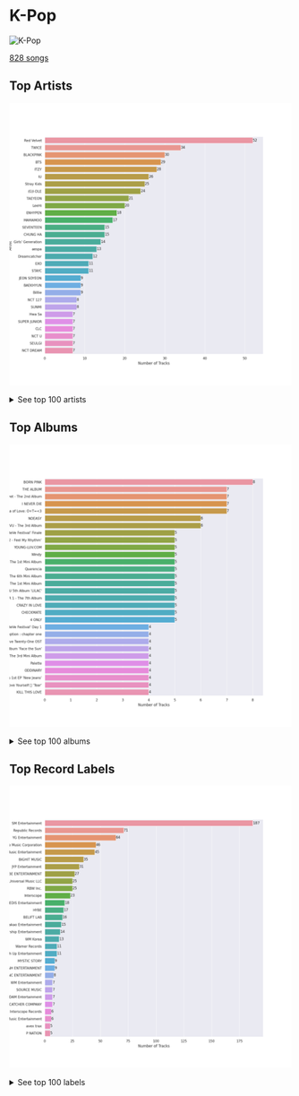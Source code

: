 # K-Pop


<img src="https://mosaic.scdn.co/640/ab67616d0000b273505190077497c230422f2934ab67616d0000b2737dd8f95320e8ef08aa121dfeab67616d0000b2738164cd1a2e03b7ca2db9ff5eab67616d0000b273f7da7c0f322b7a1c95190d92" alt="K-Pop" width="100" />

[828 songs](k_pop_tracks.md)

## Top Artists

![Bar chart of top 30 artists in K-Pop](../images/playlists/k_pop/artists.png)


<details>
<summary>See top 100 artists</summary>

|   Number of Tracks | Art                                                                                              | Artist                                               | 🔗                                                           |
|-------------------:|:-------------------------------------------------------------------------------------------------|:-----------------------------------------------------|:------------------------------------------------------------|
|                 52 | <img src="https://i.scdn.co/image/ab6761610000e5eb8a8415e72dedaa552259d0c1" alt="" width="50" /> | [Red Velvet](../artists/red_velvet.md)               | [🔗](https://open.spotify.com/artist/1z4g3DjTBBZKhvAroFlhOM) |
|                 34 | <img src="https://i.scdn.co/image/ab6761610000e5ebd84fd6ae9ccfc6206ea6711e" alt="" width="50" /> | [TWICE](../artists/twice.md)                         | [🔗](https://open.spotify.com/artist/7n2Ycct7Beij7Dj7meI4X0) |
|                 30 | <img src="https://i.scdn.co/image/ab6761610000e5ebc9690bc711d04b3d4fd4b87c" alt="" width="50" /> | [BLACKPINK](../artists/blackpink.md)                 | [🔗](https://open.spotify.com/artist/41MozSoPIsD1dJM0CLPjZF) |
|                 29 | <img src="https://i.scdn.co/image/ab6761610000e5eb5704a64f34fe29ff73ab56bb" alt="" width="50" /> | [BTS](../artists/bts.md)                             | [🔗](https://open.spotify.com/artist/3Nrfpe0tUJi4K4DXYWgMUX) |
|                 28 | <img src="https://i.scdn.co/image/ab6761610000e5ebaa28abbc6d04ccd22c8ae3b5" alt="" width="50" /> | [ITZY](../artists/itzy.md)                           | [🔗](https://open.spotify.com/artist/2KC9Qb60EaY0kW4eH68vr3) |
|                 26 | <img src="https://i.scdn.co/image/ab6761610000e5eb006ff3c0136a71bfb9928d34" alt="" width="50" /> | [IU](../artists/iu.md)                               | [🔗](https://open.spotify.com/artist/3HqSLMAZ3g3d5poNaI7GOU) |
|                 25 | <img src="https://i.scdn.co/image/ab6761610000e5ebc855bded4ab1bd99ef62214a" alt="" width="50" /> | [Stray Kids](../artists/stray_kids.md)               | [🔗](https://open.spotify.com/artist/2dIgFjalVxs4ThymZ67YCE) |
|                 24 | <img src="https://i.scdn.co/image/ab6761610000e5ebc54e9b09db7f35f5bbb0efd4" alt="" width="50" /> | [(G)I-DLE](../artists/_g_i_dle.md)                   | [🔗](https://open.spotify.com/artist/2AfmfGFbe0A0WsTYm0SDTx) |
|                 21 | <img src="https://i.scdn.co/image/ab6761610000e5eb916392fe8c66d0c993657b6d" alt="" width="50" /> | [TAEYEON](../artists/taeyeon.md)                     | [🔗](https://open.spotify.com/artist/3qNVuliS40BLgXGxhdBdqu) |
|                 20 | <img src="https://i.scdn.co/image/ab6761610000e5eb05cead99b1a81b82a9a42838" alt="" width="50" /> | [LeeHi](../artists/leehi.md)                         | [🔗](https://open.spotify.com/artist/7cVZApDoQZpS447nHTsNqu) |
|                 18 | <img src="https://i.scdn.co/image/ab6761610000e5ebc5443c5abc130f03b6014845" alt="" width="50" /> | [ENHYPEN](../artists/enhypen.md)                     | [🔗](https://open.spotify.com/artist/5t5FqBwTcgKTaWmfEbwQY9) |
|                 17 | <img src="https://i.scdn.co/image/ab6761610000e5ebe12972169702affd7a4c48ec" alt="" width="50" /> | [MAMAMOO](../artists/mamamoo.md)                     | [🔗](https://open.spotify.com/artist/0XATRDCYuuGhk0oE7C0o5G) |
|                 15 | <img src="https://i.scdn.co/image/ab6761610000e5ebeb77c85f6012113fcefb38da" alt="" width="50" /> | [SEVENTEEN](../artists/seventeen.md)                 | [🔗](https://open.spotify.com/artist/7nqOGRxlXj7N2JYbgNEjYH) |
|                 15 | <img src="https://i.scdn.co/image/ab6761610000e5eb93c6f21062da1ef012275ff6" alt="" width="50" /> | [CHUNG HA](../artists/chung_ha.md)                   | [🔗](https://open.spotify.com/artist/2PSJ6YriU7JsFucxACpU7Y) |
|                 14 | <img src="https://i.scdn.co/image/ab6761610000e5eb385df356841aaec34a0914aa" alt="" width="50" /> | [Girls' Generation](../artists/girls__generation.md) | [🔗](https://open.spotify.com/artist/0Sadg1vgvaPqGTOjxu0N6c) |
|                 13 | <img src="https://i.scdn.co/image/ab6761610000e5eb848461f60f0f337dadbf396f" alt="" width="50" /> | [aespa](../artists/aespa.md)                         | [🔗](https://open.spotify.com/artist/6YVMFz59CuY7ngCxTxjpxE) |
|                 12 | <img src="https://i.scdn.co/image/ab6761610000e5ebbf973f439e9a11dab997893c" alt="" width="50" /> | [Dreamcatcher](../artists/dreamcatcher.md)           | [🔗](https://open.spotify.com/artist/5V1qsQHdXNm4ZEZHWvFnqQ) |
|                 11 | <img src="https://i.scdn.co/image/ab6761610000e5eb465b1b62cf6eca8f851aaabc" alt="" width="50" /> | [EXO](../artists/exo.md)                             | [🔗](https://open.spotify.com/artist/3cjEqqelV9zb4BYE3qDQ4O) |
|                 11 | <img src="https://i.scdn.co/image/ab6761610000e5eb45b2ff69ae6a3caccb776cfa" alt="" width="50" /> | [STAYC](../artists/stayc.md)                         | [🔗](https://open.spotify.com/artist/01XYiBYaoMJcNhPokrg0l0) |
|                  9 | <img src="https://i.scdn.co/image/ab6761610000e5eb9f0a954baa44dc8108aab230" alt="" width="50" /> | JEON SOYEON                                          | [🔗](https://open.spotify.com/artist/6Xg22wJOAcnvPUfk5WvODH) |
|                  9 | <img src="https://i.scdn.co/image/ab6761610000e5eb1e2e0f17d257a40be0782f35" alt="" width="50" /> | BAEKHYUN                                             | [🔗](https://open.spotify.com/artist/4ufh0WuMZh6y4Dmdnklvdl) |
|                  9 | <img src="https://i.scdn.co/image/ab6761610000e5eb968ab271c895fb9cc245d6fe" alt="" width="50" /> | Billlie                                              | [🔗](https://open.spotify.com/artist/2GQxKDojobwBjZMPf7aoh0) |
|                  8 | <img src="https://i.scdn.co/image/ab6761610000e5eb7401998434b12fffd119ae18" alt="" width="50" /> | NCT 127                                              | [🔗](https://open.spotify.com/artist/7f4ignuCJhLXfZ9giKT7rH) |
|                  8 | <img src="https://i.scdn.co/image/ab6761610000e5eb4a29246fa242d0b9f8de3b31" alt="" width="50" /> | SUNMI                                                | [🔗](https://open.spotify.com/artist/6MoXcK2GyGg7FIyxPU5yW6) |
|                  7 | <img src="https://i.scdn.co/image/ab6761610000e5eb6de000137b41e45cc33a3566" alt="" width="50" /> | Hwa Sa                                               | [🔗](https://open.spotify.com/artist/7bmYpVgQub656uNTu6qGNQ) |
|                  7 | <img src="https://i.scdn.co/image/ab6761610000e5ebaad1353fe0343220b1331768" alt="" width="50" /> | SUPER JUNIOR                                         | [🔗](https://open.spotify.com/artist/6gzXCdfYfFe5XKhPKkYqxV) |
|                  7 | <img src="https://i.scdn.co/image/ab6761610000e5eb123f438003920eced08e348d" alt="" width="50" /> | CLC                                                  | [🔗](https://open.spotify.com/artist/6QyO41KctzGc70mVaVnXQO) |
|                  7 | <img src="https://i.scdn.co/image/ab6761610000e5eb8bd65b0efee10bfa8328c33b" alt="" width="50" /> | NCT U                                                | [🔗](https://open.spotify.com/artist/3paGCCtX1Xr4Gx53mSeZuQ) |
|                  7 | <img src="https://i.scdn.co/image/ab6761610000e5eb26e3996e1a02077ef320026d" alt="" width="50" /> | SEULGI                                               | [🔗](https://open.spotify.com/artist/2QM5S4yO6xHgnNvF0nbZZq) |
|                  7 | <img src="https://i.scdn.co/image/ab6761610000e5eb2c8ac3b2d8d886fbf3f0877a" alt="" width="50" /> | NCT DREAM                                            | [🔗](https://open.spotify.com/artist/1gBUSTR3TyDdTVFIaQnc02) |
|                  7 | <img src="https://i.scdn.co/image/ab6761610000e5eb6ee9f83106240222e4328db4" alt="" width="50" /> | WENDY                                                | [🔗](https://open.spotify.com/artist/0FRUZvZNPzM3YJMABJxf2K) |
|                  6 | <img src="https://i.scdn.co/image/ab6761610000e5ebd90aa536055fe9806b3960e6" alt="" width="50" /> | GOT7                                                 | [🔗](https://open.spotify.com/artist/6nfDaffa50mKtEOwR8g4df) |
|                  6 | <img src="https://i.scdn.co/image/ab6761610000e5ebf8786ccb6031a3266bb15606" alt="" width="50" /> | WJSN                                                 | [🔗](https://open.spotify.com/artist/6hhqsQZhtp9hfaZhSd0VSD) |
|                  6 | <img src="https://i.scdn.co/image/ab6761610000e5ebd7611fd8c016979a9301c19d" alt="" width="50" /> | BIBI                                                 | [🔗](https://open.spotify.com/artist/6UbmqUEgjLA6jAcXwbM1Z9) |
|                  6 | <img src="https://i.scdn.co/image/ab6761610000e5eb64362c8789b72fb00e0a3611" alt="" width="50" /> | ATEEZ                                                | [🔗](https://open.spotify.com/artist/68KmkJeZGfwe1OUaivBa2L) |
|                  6 | <img src="https://i.scdn.co/image/ab6761610000e5eb80584436e5726afb70cee7f8" alt="" width="50" /> | LOONA                                                | [🔗](https://open.spotify.com/artist/52zMTJCKluDlFwMQWmccY7) |
|                  6 | <img src="https://i.scdn.co/image/ab6761610000e5eb63cc88daba8709af04c3d6ed" alt="" width="50" /> | EVERGLOW                                             | [🔗](https://open.spotify.com/artist/3ZZzT0naD25RhY2uZvIKkJ) |
|                  6 | <img src="https://i.scdn.co/image/ab6761610000e5eb24b5185226d5b7c6aa91db5a" alt="" width="50" /> | PSY                                                  | [🔗](https://open.spotify.com/artist/2dd5mrQZvg6SmahdgVKDzh) |
|                  6 | <img src="https://i.scdn.co/image/ab6761610000e5eb9954a1ab45b2404a7bff2a45" alt="" width="50" /> | OH MY GIRL                                           | [🔗](https://open.spotify.com/artist/2019zR22qK2RBvCqtudBaI) |
|                  6 | <img src="https://i.scdn.co/image/ab6761610000e5eb271110d977700b69d9548993" alt="" width="50" /> | EXID                                                 | [🔗](https://open.spotify.com/artist/1xs6WFotNQSXweo0GXrS0O) |
|                  6 | <img src="https://i.scdn.co/image/ab6761610000e5eb7fd277fc83d7670dadb45790" alt="" width="50" /> | PENTAGON                                             | [🔗](https://open.spotify.com/artist/1wKpMkucynaTfG8lyPprYV) |
|                  5 | <img src="https://i.scdn.co/image/ab6761610000e5eb4d4b74165ecfadcacf0771ae" alt="" width="50" /> | MOMOLAND                                             | [🔗](https://open.spotify.com/artist/5RR0MLwcjc87wjSw2JYdwx) |
|                  5 | <img src="https://i.scdn.co/image/ab67616d0000b27336adcea4e93245f1fec547df" alt="" width="50" /> | AOA                                                  | [🔗](https://open.spotify.com/artist/54gWVQFHf8IIqbjxAoOarN) |
|                  5 | <img src="https://i.scdn.co/image/ab6761610000e5eb597a4257d0022e2ac837fa7d" alt="" width="50" /> | BIGBANG                                              | [🔗](https://open.spotify.com/artist/4Kxlr1PRlDKEB0ekOCyHgX) |
|                  5 | <img src="https://i.scdn.co/image/ab6761610000e5eb515e5754d89e4df8123e3f9f" alt="" width="50" /> | HYO                                                  | [🔗](https://open.spotify.com/artist/3U7bOaJLuFkrmDQ1C1OqKl) |
|                  5 | <img src="https://i.scdn.co/image/ab6761610000e5eb7ece2134de8809efcfdc9be7" alt="" width="50" /> | SHINee                                               | [🔗](https://open.spotify.com/artist/2hRQKC0gqlZGPrmUKbcchR) |
|                  5 | <img src="https://i.scdn.co/image/ab6761610000e5ebb99713cdd2a68b0db306aad6" alt="" width="50" /> | TAEMIN                                               | [🔗](https://open.spotify.com/artist/13rF01aOogvnkuQXOlgTW8) |
|                  5 | <img src="https://i.scdn.co/image/ab6761610000e5eb758f3c632d4d726f1129d336" alt="" width="50" /> | TOMORROW X TOGETHER                                  | [🔗](https://open.spotify.com/artist/0ghlgldX5Dd6720Q3qFyQB) |
|                  5 | <img src="https://i.scdn.co/image/ab6761610000e5ebfa980b99bc5f4d47b4253f82" alt="" width="50" /> | j-hope                                               | [🔗](https://open.spotify.com/artist/0b1sIQumIAsNbqAoIClSpy) |
|                  4 | <img src="https://i.scdn.co/image/ab6761610000e5eb8e9d1c8642df6f869631fe62" alt="" width="50" /> | Crush                                                | [🔗](https://open.spotify.com/artist/6aLdhHUqgdKE86xbtNmY8g) |
|                  4 | <img src="https://i.scdn.co/image/ab6761610000e5eb5b1a291b0a6a689091d54d8b" alt="" width="50" /> | IVE                                                  | [🔗](https://open.spotify.com/artist/6RHTUrRF63xao58xh9FXYJ) |
|                  4 | <img src="https://i.scdn.co/image/ab6761610000e5eb99b5a1b1b95a279176ded0e1" alt="" width="50" /> | NewJeans                                             | [🔗](https://open.spotify.com/artist/6HvZYsbFfjnjFrWF950C9d) |
|                  4 | <img src="https://i.scdn.co/image/ab6761610000e5eb7897fb51bf433f4049eed4fb" alt="" width="50" /> | The Rose                                             | [🔗](https://open.spotify.com/artist/5na1LmEmK2VzNLje9snJYW) |
|                  4 | <img src="https://i.scdn.co/image/ab6761610000e5ebb0b4c8d0a415cab50e033129" alt="" width="50" /> | Solar                                                | [🔗](https://open.spotify.com/artist/5cYcI546S8Lf97m4mNdYLD) |
|                  4 | <img src="https://i.scdn.co/image/ab6761610000e5ebe94c521bbe0604a5fcd4f8bf" alt="" width="50" /> | Agust D                                              | [🔗](https://open.spotify.com/artist/5RmQ8k4l3HZ8JoPb4mNsML) |
|                  4 | <img src="https://i.scdn.co/image/ab6761610000e5ebdc1dc943555dfa1ee2a107e5" alt="" width="50" /> | K/DA                                                 | [🔗](https://open.spotify.com/artist/4gOc8TsQed9eqnqJct2c5v) |
|                  4 | <img src="https://i.scdn.co/image/ab67616d0000b273aae78727e396da9f03032eda" alt="" width="50" /> | Lee Mujin                                            | [🔗](https://open.spotify.com/artist/4Xj0peBt3EZHbdF20JmdWC) |
|                  4 | <img src="https://i.scdn.co/image/ab6761610000e5ebd96a6a23facfaa2b364b1bdb" alt="" width="50" /> | League of Legends                                    | [🔗](https://open.spotify.com/artist/47mIJdHORyRerp4os813jD) |
|                  4 | <img src="https://i.scdn.co/image/ab6761610000e5ebe0cc2045ff4e90d12df91cc3" alt="" width="50" /> | f(x)                                                 | [🔗](https://open.spotify.com/artist/3wRA5UYoo08BBKJnzyKkpF) |
|                  4 | <img src="https://i.scdn.co/image/ab6761610000e5eb5923c0ca32a3cf3a81b34728" alt="" width="50" /> | G-DRAGON                                             | [🔗](https://open.spotify.com/artist/30b9WulBM8sFuBo17nNq9c) |
|                  4 | <img src="https://i.scdn.co/image/ab67616d0000b2733be3a6a60408608f0d33e3bc" alt="" width="50" /> | SISTAR                                               | [🔗](https://open.spotify.com/artist/2wTLheTmMcFCA4hdY8hZJP) |
|                  4 | <img src="https://i.scdn.co/image/ab6761610000e5ebbbca2e91d07d2c53e6610570" alt="" width="50" /> | Seori                                                | [🔗](https://open.spotify.com/artist/2bWTIIQP9zaVc55RaMGu7e) |
|                  4 | <img src="https://i.scdn.co/image/ab6761610000e5eb70b010582faadbcec8b6774c" alt="" width="50" /> | CIX                                                  | [🔗](https://open.spotify.com/artist/1lHfzEkKmmvdVDDDLKkcsd) |
|                  4 | <img src="https://i.scdn.co/image/ab6761610000e5eb0fad315ccb6b38517152d2cc" alt="" width="50" /> | SUGA                                                 | [🔗](https://open.spotify.com/artist/0ebNdVaOfp6N0oZ1guIxM8) |
|                  4 | <img src="https://i.scdn.co/image/ab6761610000e5eb95f4928ac77d31b53626dab3" alt="" width="50" /> | PIXY                                                 | [🔗](https://open.spotify.com/artist/0CJkEzffVZLgav03xXeC9s) |
|                  4 | <img src="https://i.scdn.co/image/ab6761610000e5ebbbb19ac3f264dea7cea4c42b" alt="" width="50" /> | Whee In                                              | [🔗](https://open.spotify.com/artist/0BqRGrwqndrtNkojXiqIzL) |
|                  3 | <img src="https://i.scdn.co/image/ab6761610000e5eb2be8611f6c6e9174031c64df" alt="" width="50" /> | JEON SOMI                                            | [🔗](https://open.spotify.com/artist/7zYj9S9SdIunYCfSm7vzAR) |
|                  3 | <img src="https://i.scdn.co/image/ab6761610000e5ebff36ed787b017a7ff3c40a0e" alt="" width="50" /> | TAEYONG                                              | [🔗](https://open.spotify.com/artist/6SKusTjOAPsTZ6kareKQdm) |
|                  3 | <img src="https://i.scdn.co/image/ab6761610000e5ebea3e3a63d8bc191f631f6e0e" alt="" width="50" /> | PURPLE KISS                                          | [🔗](https://open.spotify.com/artist/62T5PGHWJ9sxP2SJq20IHq) |
|                  3 | <img src="https://i.scdn.co/image/ab6761610000e5eba6b0d348c125a072e5284b3e" alt="" width="50" /> | IZ*ONE                                               | [🔗](https://open.spotify.com/artist/5r1tUTxVSgvBHnoDuDODPH) |
|                  3 | <img src="https://i.scdn.co/image/ab6761610000e5eb8eb5e57e526ceb14f06ea203" alt="" width="50" /> | iKON                                                 | [🔗](https://open.spotify.com/artist/5qRSs6mvI17zrkJpOHkCoM) |
|                  3 | <img src="https://i.scdn.co/image/ab6761610000e5eb3e5502077e2bb0fe1e3d4df0" alt="" width="50" /> | Wonstein                                             | [🔗](https://open.spotify.com/artist/5o615XColiSVMPDWlslKSk) |
|                  3 | <img src="https://i.scdn.co/image/ab6761610000e5eb53d68147edd6644697e77564" alt="" width="50" /> | Kep1er                                               | [🔗](https://open.spotify.com/artist/5R7AMwDeroq6Ls0COQYpS4) |
|                  3 | <img src="https://i.scdn.co/image/ab6761610000e5eb8543b9b2b5d153d37c46606d" alt="" width="50" /> | LISA                                                 | [🔗](https://open.spotify.com/artist/5L1lO4eRHmJ7a0Q6csE5cT) |
|                  3 | <img src="https://i.scdn.co/image/ab6761610000e5eb1b015e0ed3c7026676771ca3" alt="" width="50" /> | LE SSERAFIM                                          | [🔗](https://open.spotify.com/artist/4SpbR6yFEvexJuaBpgAU5p) |
|                  3 | <img src="https://i.scdn.co/image/ab67616d0000b273a435b6276480ed558eece0fd" alt="" width="50" /> | YENA                                                 | [🔗](https://open.spotify.com/artist/49muoiIu4uea4PO8vueUNN) |
|                  3 | <img src="https://i.scdn.co/image/ab6761610000e5eb66701ca609176d8fd4a9c4a0" alt="" width="50" /> | NCT                                                  | [🔗](https://open.spotify.com/artist/48eO052eSDcn8aTxiv6QaG) |
|                  3 | <img src="https://i.scdn.co/image/ab6761610000e5eb8aec4284aed8bb502a411043" alt="" width="50" /> | AILEE                                                | [🔗](https://open.spotify.com/artist/3uGFTJ7JMllvhgGpumieHF) |
|                  3 | <img src="https://i.scdn.co/image/ab6761610000e5ebfd7fef26820bce07d68bfea6" alt="" width="50" /> | TREASURE                                             | [🔗](https://open.spotify.com/artist/3KonOYiLsU53m4yT7gNotP) |
|                  3 | <img src="https://i.scdn.co/image/ab6761610000e5eb30a517d1b703c3eabdac2855" alt="" width="50" /> | Wonder Girls                                         | [🔗](https://open.spotify.com/artist/3Cv2vi3WTl8VZOTdrBkKdM) |
|                  3 | <img src="https://i.scdn.co/image/ab6761610000e5eb0124ae71378c204c4634cd40" alt="" width="50" /> | KARD                                                 | [🔗](https://open.spotify.com/artist/2JhAlkmukNvarUpGhTFXUQ) |
|                  3 | <img src="https://i.scdn.co/image/ab6761610000e5eb065608c797a38d142082fc8a" alt="" width="50" /> | Punch                                                | [🔗](https://open.spotify.com/artist/2FgZrgTMX6Sk0VNcOsEPmm) |
|                  3 | <img src="https://i.scdn.co/image/ab6761610000e5ebe6eb7c8acc8f75853b0ed9ac" alt="" width="50" /> | NMIXX                                                | [🔗](https://open.spotify.com/artist/28ot3wh4oNmoFOdVajibBl) |
|                  3 | <img src="https://i.scdn.co/image/ab6761610000e5eb65dd718aaa2c9b1be0218f76" alt="" width="50" /> | SURAN                                                | [🔗](https://open.spotify.com/artist/1mORehSVEd7lcaT2d7Sl2K) |
|                  3 | <img src="https://i.scdn.co/image/ab6761610000e5eb0405e7cc11aecb995703d398" alt="" width="50" /> | Jackson Wang                                         | [🔗](https://open.spotify.com/artist/1kfWoWgCugPkyxQP8lkRlY) |
|                  3 | <img src="https://i.scdn.co/image/ab6761610000e5ebbb55fc616733b6c09d48481f" alt="" width="50" /> | NAYEON                                               | [🔗](https://open.spotify.com/artist/1VwDG9aBflQupaFNjUru9A) |
|                  3 | <img src="https://i.scdn.co/image/ab6761610000e5eb9d73d4effa3ecf8c5c25a22f" alt="" width="50" /> | J.Y. Park                                            | [🔗](https://open.spotify.com/artist/1TTx0YcbKUtJIZY1HEnh9B) |
|                  3 | <img src="https://i.scdn.co/image/ab6761610000e5ebd0701912e6fccf8427bc7361" alt="" width="50" /> | GFRIEND                                              | [🔗](https://open.spotify.com/artist/0qlWcS66ohOIi0M8JZwPft) |
|                  2 | <img src="https://i.scdn.co/image/ab6761610000e5ebf55b31064f94878f3da932c8" alt="" width="50" /> | MAX CHANGMIN                                         | [🔗](https://open.spotify.com/artist/7FiAkNWMb6ZBYI8tbQLuIS) |
|                  2 | <img src="https://i.scdn.co/image/ab6761610000e5ebd40fae46480e4202ef69316d" alt="" width="50" /> | YUJU                                                 | [🔗](https://open.spotify.com/artist/7Bu0r4MCDX3sbhcFD5IXyx) |
|                  2 | <img src="https://i.scdn.co/image/ab6761610000e5ebc6de192c5941f6605bb9c6ad" alt="" width="50" /> | Weeekly                                              | [🔗](https://open.spotify.com/artist/73B9bjqS2Z5KLXNGqXf64m) |
|                  2 | <img src="https://i.scdn.co/image/ab6761610000e5ebddc165dd1ffb46a1ad6e6037" alt="" width="50" /> | MARK                                                 | [🔗](https://open.spotify.com/artist/70DFixYAFPv4Pf9kgSfR9O) |
|                  2 | <img src="https://i.scdn.co/image/ab67616d0000b273a55f6bf87219ecb5505e72e4" alt="" width="50" /> | WOODZ                                                | [🔗](https://open.spotify.com/artist/6y9nlaoynxSvoTGY09Vdcy) |
|                  2 | <img src="https://i.scdn.co/image/ab6761610000e5eb0c93d86c6a500dee31d63995" alt="" width="50" /> | TAEYANG                                              | [🔗](https://open.spotify.com/artist/6udveWUgX4vu75FF0DTrXV) |
|                  2 | <img src="https://i.scdn.co/image/ab6761610000e5ebac19ac3b8773baa5791999fb" alt="" width="50" /> | TVXQ!                                                | [🔗](https://open.spotify.com/artist/6nVMMEywS5Y4tsHPKx1nIo) |
|                  2 | <img src="https://i.scdn.co/image/ab6761610000e5ebf0a01c9ca9312dbe5ed6b6d9" alt="" width="50" /> | KAI                                                  | [🔗](https://open.spotify.com/artist/6iVo62B0bdTknRcrktCmak) |
|                  2 | <img src="https://i.scdn.co/image/621c729dd90a6e7a63fc8f0957b2b928834ec5a8" alt="" width="50" /> | 4Minute                                              | [🔗](https://open.spotify.com/artist/6cdC1cwqh3eJAXaxXJt2jv) |
|                  2 | <img src="https://i.scdn.co/image/ab6761610000e5eb7b13da5a8a3dd6e0d53ff764" alt="" width="50" /> | Red Velvet - IRENE & SEULGI                          | [🔗](https://open.spotify.com/artist/6bwp9ObI8FWvMPCIWVBmhl) |
|                  2 | <img src="https://i.scdn.co/image/ab6761610000e5eb74700cf88c04af5201df7298" alt="" width="50" /> | AKMU                                                 | [🔗](https://open.spotify.com/artist/6OwKE9Ez6ALxpTaKcT5ayv) |
|                  2 | <img src="https://i.scdn.co/image/ab6761610000e5ebd42a27db3286b58553da8858" alt="" width="50" /> | [Dua Lipa](../artists/dua_lipa.md)                   | [🔗](https://open.spotify.com/artist/6M2wZ9GZgrQXHCFfjv46we) |

</details>


## Top Albums

![Bar chart of top 30 albums in K-Pop](../images/playlists/k_pop/albums.png)


<details>
<summary>See top 100 albums</summary>

|   Number of Tracks | Art                                                                                              | Album                                            | 🔗                                                          |
|-------------------:|:-------------------------------------------------------------------------------------------------|:-------------------------------------------------|:-----------------------------------------------------------|
|                  8 | <img src="https://i.scdn.co/image/ab67616d0000b2734aeaaeeb0755f1d8a8b51738" alt="" width="50" /> | BORN PINK                                        | [🔗](https://open.spotify.com/album/7jaSNQUBJbvfbZHLNFrV7P) |
|                  7 | <img src="https://i.scdn.co/image/ab67616d0000b2737dd8f95320e8ef08aa121dfe" alt="" width="50" /> | THE ALBUM                                        | [🔗](https://open.spotify.com/album/71O60S5gIJSIAhdnrDIh3N) |
|                  7 | <img src="https://i.scdn.co/image/ab67616d0000b2736538b8e1b5c7b2a9d2211769" alt="" width="50" /> | Perfect Velvet - The 2nd Album                   | [🔗](https://open.spotify.com/album/0rvrbZvaDX5S9ZBhwOwFfH) |
|                  7 | <img src="https://i.scdn.co/image/ab67616d0000b273c7b6b2976e38a802eebff046" alt="" width="50" /> | I NEVER DIE                                      | [🔗](https://open.spotify.com/album/1T2W9vDajFreUuycPDjUXk) |
|                  7 | <img src="https://i.scdn.co/image/ab67616d0000b273d1961ecb307c9e05ec8f7e82" alt="" width="50" /> | Formula of Love: O+T=<3                          | [🔗](https://open.spotify.com/album/5052Ip89wdW8EGdpjEpNeq) |
|                  6 | <img src="https://i.scdn.co/image/ab67616d0000b2731843897a2a72dd5036bbb1fc" alt="" width="50" /> | NOEASY                                           | [🔗](https://open.spotify.com/album/558tpdCejjVQNFAumRAeQj) |
|                  6 | <img src="https://i.scdn.co/image/ab67616d0000b273034c3a8ba89c6a5ecfda3175" alt="" width="50" /> | INVU - The 3rd Album                             | [🔗](https://open.spotify.com/album/7i2YLTVQ0dyngRuUqtGmr9) |
|                  5 | <img src="https://i.scdn.co/image/ab67616d0000b273df5022bdf1ac4bf52135c4be" alt="" width="50" /> | ‘The ReVe Festival’ Finale                       | [🔗](https://open.spotify.com/album/3rVtm00UfbuzWOewdm4iYM) |
|                  5 | <img src="https://i.scdn.co/image/ab67616d0000b2738c4a282e84a53c1c8acf129a" alt="" width="50" /> | ‘The ReVe Festival 2022 - Feel My Rhythm’        | [🔗](https://open.spotify.com/album/3HgoCO9wWuPcNhz8Ip4C46) |
|                  5 | <img src="https://i.scdn.co/image/ab67616d0000b2738ea860a3e6904b875629d672" alt="" width="50" /> | YOUNG-LUV.COM                                    | [🔗](https://open.spotify.com/album/2xPdgNkM4yIQmP7axJ1T1o) |
|                  5 | <img src="https://i.scdn.co/image/ab67616d0000b273ed56e93fba864c231be87d65" alt="" width="50" /> | Windy                                            | [🔗](https://open.spotify.com/album/1lv92CIVZbB2BsHmIx7qJf) |
|                  5 | <img src="https://i.scdn.co/image/ab67616d0000b273d8cc2281fcd4519ca020926b" alt="" width="50" /> | Savage - The 1st Mini Album                      | [🔗](https://open.spotify.com/album/3vyyDkvYWC36DwgZCYd3Wu) |
|                  5 | <img src="https://i.scdn.co/image/ab67616d0000b27328e5351049de8f6ee39111f5" alt="" width="50" /> | Querencia                                        | [🔗](https://open.spotify.com/album/1p2OBhqq0d1N8awjHV9xA3) |
|                  5 | <img src="https://i.scdn.co/image/ab67616d0000b273830de2e836036f181df598d0" alt="" width="50" /> | Queendom - The 6th Mini Album                    | [🔗](https://open.spotify.com/album/6Pe5LGQgU3mmvuRjFMsACV) |
|                  5 | <img src="https://i.scdn.co/image/ab67616d0000b273d8856d19e1f5784ed643d862" alt="" width="50" /> | Like Water - The 1st Mini Album                  | [🔗](https://open.spotify.com/album/1Ao5vWPO13f4l0ldwxOKL7) |
|                  5 | <img src="https://i.scdn.co/image/ab67616d0000b2734ed058b71650a6ca2c04adff" alt="" width="50" /> | IU 5th Album 'LILAC'                             | [🔗](https://open.spotify.com/album/01dPJcwyht77brL4JQiR8R) |
|                  5 | <img src="https://i.scdn.co/image/ab67616d0000b273aea29200523b1ee4d5b2c035" alt="" width="50" /> | FOREVER 1 - The 7th Album                        | [🔗](https://open.spotify.com/album/3CcgnUkTrUaPTt4Ms1MkoP) |
|                  5 | <img src="https://i.scdn.co/image/ab67616d0000b273a0df2d59f0ae9426cba3eb36" alt="" width="50" /> | CRAZY IN LOVE                                    | [🔗](https://open.spotify.com/album/4U7rGOkJgtxs27H9L93Xli) |
|                  5 | <img src="https://i.scdn.co/image/ab67616d0000b273e61bca92e4a64e50ee44a009" alt="" width="50" /> | CHECKMATE                                        | [🔗](https://open.spotify.com/album/64EGnoCD5NuC41OqQ3E7UK) |
|                  5 | <img src="https://i.scdn.co/image/ab67616d0000b273d5d11b6ac4242aaa41c8be69" alt="" width="50" /> | 4 ONLY                                           | [🔗](https://open.spotify.com/album/1DKgZeAYrjslAPZVMe6EFt) |
|                  4 | <img src="https://i.scdn.co/image/ab67616d0000b27370a04b3e66d6a4a38237dc7f" alt="" width="50" /> | ‘The ReVe Festival’ Day 1                        | [🔗](https://open.spotify.com/album/2nLEiP268mSFZHW5dajM4R) |
|                  4 | <img src="https://i.scdn.co/image/ab67616d0000b2734c5be128bd1b55bf36041574" alt="" width="50" /> | the Billage of perception : chapter one          | [🔗](https://open.spotify.com/album/1kp4txZsSpDNR4EoDFi2LD) |
|                  4 | <img src="https://i.scdn.co/image/ab67616d0000b2735ccb1b40b2081fff238473bb" alt="" width="50" /> | Twenty-Five Twenty-One OST                       | [🔗](https://open.spotify.com/album/77NPr874WU941XZhjO43dR) |
|                  4 | <img src="https://i.scdn.co/image/ab67616d0000b273decd839dd4fef3faf64c5fd5" alt="" width="50" /> | SEVENTEEN 4th Album 'Face the Sun'               | [🔗](https://open.spotify.com/album/4lfFgz2rD1irxf7dZhNJht) |
|                  4 | <img src="https://i.scdn.co/image/ab67616d0000b2733f30a062dafcdbc1a8fad842" alt="" width="50" /> | Russian Roulette - The 3rd Mini Album            | [🔗](https://open.spotify.com/album/6MNlcai3skKLKv5syzFwC3) |
|                  4 | <img src="https://i.scdn.co/image/ab67616d0000b273c06f0e8b33ac2d246158253e" alt="" width="50" /> | Palette                                          | [🔗](https://open.spotify.com/album/5V8n6fqyAPxvFTibPhQVcp) |
|                  4 | <img src="https://i.scdn.co/image/ab67616d0000b2733613e1e0d35867a0814005a9" alt="" width="50" /> | ODDINARY                                         | [🔗](https://open.spotify.com/album/0Gmf4pfe0POEQq2FgGAj2q) |
|                  4 | <img src="https://i.scdn.co/image/ab67616d0000b2739d28fd01859073a3ae6ea209" alt="" width="50" /> | NewJeans 1st EP 'New Jeans'                      | [🔗](https://open.spotify.com/album/1HMLpmZAnNyl9pxvOnTovV) |
|                  4 | <img src="https://i.scdn.co/image/ab67616d0000b2738fbcf6544ff02a8959a81781" alt="" width="50" /> | Love Yourself 轉 'Tear'                           | [🔗](https://open.spotify.com/album/4NIqCxqP9o8Tp6tGLBqd8O) |
|                  4 | <img src="https://i.scdn.co/image/ab67616d0000b2735dcded478bd1a908dbabf05e" alt="" width="50" /> | KILL THIS LOVE                                   | [🔗](https://open.spotify.com/album/7viSsSKXrDa95CtUcuc1Iv) |
|                  4 | <img src="https://i.scdn.co/image/ab67616d0000b273fb9108286103eac3d310e290" alt="" width="50" /> | I burn                                           | [🔗](https://open.spotify.com/album/3ma5amx5s3l1NKoWNHaMYe) |
|                  4 | <img src="https://i.scdn.co/image/ab67616d0000b273b3be3b970fc89a02f301c9da" alt="" width="50" /> | Girls - The 2nd Mini Album                       | [🔗](https://open.spotify.com/album/4w1dbvUy1crv0knXQvcSeY) |
|                  4 | <img src="https://i.scdn.co/image/ab67616d0000b2732c214d5de552996f3dd74f17" alt="" width="50" /> | GUESS WHO                                        | [🔗](https://open.spotify.com/album/1PKhKkeCqANY5E9RGcUWUX) |
|                  4 | <img src="https://i.scdn.co/image/ab67616d0000b2736772cf096be8acc1df092519" alt="" width="50" /> | DIMENSION : DILEMMA                              | [🔗](https://open.spotify.com/album/5jGRqioNCSWZGBl3QmyuFI) |
|                  4 | <img src="https://i.scdn.co/image/ab67616d0000b273a498cf792773aa474d779dd8" alt="" width="50" /> | D-2                                              | [🔗](https://open.spotify.com/album/0zhGddZ83RpCgnelKWa2qS) |
|                  4 | <img src="https://i.scdn.co/image/ab67616d0000b2734a6096741dcf413354a59554" alt="" width="50" /> | BORDER : DAY ONE                                 | [🔗](https://open.spotify.com/album/3YxF7jTnpdNepWbO42f8lH) |
|                  4 | <img src="https://i.scdn.co/image/ab67616d0000b2738bc3d61189d95da5f74d7ba7" alt="" width="50" /> | 28 Reasons - The 1st Mini Album                  | [🔗](https://open.spotify.com/album/1t5a29WYbJj83iy3RNICHw) |
|                  4 | <img src="https://i.scdn.co/image/ab67616d0000b27319224fae0aa53341020f5b12" alt="" width="50" /> | 1st Album [Dystopia : The Tree of Language]      | [🔗](https://open.spotify.com/album/7no7EZnKgoRWBbGMjZo9gB) |
|                  3 | <img src="https://i.scdn.co/image/ab67616d0000b2738232e1aaaf4c9ed4b6946ce8" alt="" width="50" /> | the Billage of perception: chapter two           | [🔗](https://open.spotify.com/album/0NuM7kwh6u6fIRjn7Zh7Ss) |
|                  3 | <img src="https://i.scdn.co/image/ab67616d0000b273feede28e85bb57807a272a2b" alt="" width="50" /> | Taste of Love                                    | [🔗](https://open.spotify.com/album/00vb6sViDbJLmLLchfbRh4) |
|                  3 | <img src="https://i.scdn.co/image/ab67616d0000b2733f6e15b13168587cfc120e52" alt="" width="50" /> | SQUARE UP                                        | [🔗](https://open.spotify.com/album/1HwIUaaEuRsxsIyssqtGLH) |
|                  3 | <img src="https://i.scdn.co/image/ab67616d0000b273298c56a4f6053a44b9bf968e" alt="" width="50" /> | SEOULITE                                         | [🔗](https://open.spotify.com/album/2c41Flo2HQgy0A9P3xuSFf) |
|                  3 | <img src="https://i.scdn.co/image/ab67616d0000b273cab1d5724ddfed3aa8a4fd0f" alt="" width="50" /> | PSY 9th                                          | [🔗](https://open.spotify.com/album/0v4swbfO7N9WyJkUo465C4) |
|                  3 | <img src="https://i.scdn.co/image/ab67616d0000b2739b57e9b31c831fb2137c38e2" alt="" width="50" /> | Oh! - The Second Album                           | [🔗](https://open.spotify.com/album/4e841RxorIoZIufX8v7p7E) |
|                  3 | <img src="https://i.scdn.co/image/ab67616d0000b2732f74587e89fe803fa61d748e" alt="" width="50" /> | Not Shy                                          | [🔗](https://open.spotify.com/album/5NN55LKbjzX16a7Uf8u7Os) |
|                  3 | <img src="https://i.scdn.co/image/ab67616d0000b273b1d944dd406d5b0e461ad155" alt="" width="50" /> | NCT 2018 EMPATHY                                 | [🔗](https://open.spotify.com/album/3KAJvo62RNQEtXwIyB5rzX) |
|                  3 | <img src="https://i.scdn.co/image/ab67616d0000b27318d0ed4f969b376893f9a38f" alt="" width="50" /> | MAP OF THE SOUL : PERSONA                        | [🔗](https://open.spotify.com/album/2KqlAl1Kl5fZvbFgJ0qFB6) |
|                  3 | <img src="https://i.scdn.co/image/ab67616d0000b2738afcb7dd182cffe8d53b781e" alt="" width="50" /> | MAP OF THE SOUL : 7                              | [🔗](https://open.spotify.com/album/6mJZTV8lCqnwftYZa94bXS) |
|                  3 | <img src="https://i.scdn.co/image/ab67616d0000b273f9a16d4b6cd94eca041f00b8" alt="" width="50" /> | Love Yourself 承 'Her'                            | [🔗](https://open.spotify.com/album/2FTS6a6DLXMNp8flyA0HGO) |
|                  3 | <img src="https://i.scdn.co/image/ab67616d0000b273ce5bba40b16f887e0461c6e2" alt="" width="50" /> | Jack In The Box                                  | [🔗](https://open.spotify.com/album/0FrC9lzgVhziJenigsrXdl) |
|                  3 | <img src="https://i.scdn.co/image/ab67616d0000b2735fb4a9cfbeb3b7beb337ed02" alt="" width="50" /> | IM NAYEON                                        | [🔗](https://open.spotify.com/album/0wqjfojWuTcbEvwaizvTMw) |
|                  3 | <img src="https://i.scdn.co/image/ab67616d0000b273664020dc5b2af2d454ffa2d4" alt="" width="50" /> | I trust                                          | [🔗](https://open.spotify.com/album/57sl8AvqVqm4Fadre0z8FQ) |
|                  3 | <img src="https://i.scdn.co/image/ab67616d0000b273f8f78670dcb7eb6f7a4405d4" alt="" width="50" /> | I am                                             | [🔗](https://open.spotify.com/album/1GtPnOiHxCnoZPCiLcKj22) |
|                  3 | <img src="https://i.scdn.co/image/ab67616d0000b273fad8c4176e8df7173479f959" alt="" width="50" /> | GO LIVE                                          | [🔗](https://open.spotify.com/album/6DWLIzvmiLPAuDWYZqrLQo) |
|                  3 | <img src="https://i.scdn.co/image/ab67616d0000b2739030184114911536d5f77555" alt="" width="50" /> | FEARLESS                                         | [🔗](https://open.spotify.com/album/4Mc7WwYH41hgUWeKX25Sot) |
|                  3 | <img src="https://i.scdn.co/image/ab67616d0000b2736570fd05bcff5edcb16e617d" alt="" width="50" /> | Eyes Wide Open                                   | [🔗](https://open.spotify.com/album/33jypnU7WULxPaVrjj4RXH) |
|                  3 | <img src="https://i.scdn.co/image/ab67616d0000b273e70b87a4bd471f82768bdcb9" alt="" width="50" /> | DON'T FIGHT THE FEELING - Special Album          | [🔗](https://open.spotify.com/album/7Jw48lPmYuYftfQv5LmAzI) |
|                  3 | <img src="https://i.scdn.co/image/ab67616d0000b2736a0cfc4171d2a0cb9dc7c9ab" alt="" width="50" /> | CHAT-SHIRE                                       | [🔗](https://open.spotify.com/album/3rMvAe0zU0pJRnRa7Rfc1U) |
|                  3 | <img src="https://i.scdn.co/image/ab67616d0000b2739d750d969d227e6506a2c176" alt="" width="50" /> | Bloom                                            | [🔗](https://open.spotify.com/album/4ualu7nMAcmoAqp47YaA95) |
|                  3 | <img src="https://i.scdn.co/image/ab67616d0000b27329322a53482da3542ae9d033" alt="" width="50" /> | Bare&Rare, Pt. 1                                 | [🔗](https://open.spotify.com/album/0fgLDYoqdQw5bhzPFWvclR) |
|                  3 | <img src="https://i.scdn.co/image/ab67616d0000b2735e64c5b1565cac58c05f3c0d" alt="" width="50" /> | Bambi - The 3rd Mini Album                       | [🔗](https://open.spotify.com/album/5xOx4mWABbTj0qWyZC4q1p) |
|                  3 | <img src="https://i.scdn.co/image/ab67616d0000b273714e56679ab196354e2e443e" alt="" width="50" /> | BORDER : CARNIVAL                                | [🔗](https://open.spotify.com/album/4LGYBcRsteiXjcPD4QQvxv) |
|                  3 | <img src="https://i.scdn.co/image/ab67616d0000b273c3040848e6ef0e132c5c8340" alt="" width="50" /> | BETWEEN 1&2                                      | [🔗](https://open.spotify.com/album/3NZ94nQbqimcu2i71qhc4f) |
|                  3 | <img src="https://i.scdn.co/image/ab67616d0000b273c07d5d2fdc02ae252fcd07e5" alt="" width="50" /> | BE                                               | [🔗](https://open.spotify.com/album/6nYfHQnvkvOTNHnOhDT3sr) |
|                  2 | <img src="https://i.scdn.co/image/ab67616d0000b273e95d9f505f2469cf74727805" alt="" width="50" /> | 容 : FACE                                         | [🔗](https://open.spotify.com/album/6eSFX12WIqUtmGsD8UO3FT) |
|                  2 | <img src="https://i.scdn.co/image/ab67616d0000b2733a7804057d817ff9f68ca85c" alt="" width="50" /> | ‘The ReVe Festival’ Day 2                        | [🔗](https://open.spotify.com/album/3DXz6ItR9DzIw9S0h3Cxfc) |
|                  2 | <img src="https://i.scdn.co/image/ab67616d0000b273a435b6276480ed558eece0fd" alt="" width="50" /> | ˣ‿ˣ (SMiLEY)                                     | [🔗](https://open.spotify.com/album/7qldKtsOWklzmwgll5NjCw) |
|                  2 | <img src="https://i.scdn.co/image/ab67616d0000b27337392cac38ca8efa2315b04e" alt="" width="50" /> | the collective soul and unconscious: chapter one | [🔗](https://open.spotify.com/album/4ophrgcnwWi1I5nWYImyhw) |
|                  2 | <img src="https://i.scdn.co/image/ab67616d0000b273d5db2e57a278b11e009b5cc6" alt="" width="50" /> | [Apocalypse : Save us]                           | [🔗](https://open.spotify.com/album/1ONjVRtxAqiTivu0EiEBm5) |
|                  2 | <img src="https://i.scdn.co/image/ab67616d0000b273619b758232a962e9ddf45f97" alt="" width="50" /> | [12:00]                                          | [🔗](https://open.spotify.com/album/3obToaukLcPbCLPPmWFzQi) |
|                  2 | <img src="https://i.scdn.co/image/ab67616d0000b273350ecac91d0f0af55788c648" alt="" width="50" /> | XOXO                                             | [🔗](https://open.spotify.com/album/63pvOn2B5pUUcUKUwIEg9m) |
|                  2 | <img src="https://i.scdn.co/image/ab67616d0000b273e4915763c3c7f7a05cc93885" alt="" width="50" /> | Why - The 2nd Mini Album                         | [🔗](https://open.spotify.com/album/1ukBQWhQwWKqTGgs0YzRzU) |
|                  2 | <img src="https://i.scdn.co/image/ab67616d0000b273c76a0146e4c1804f22cab995" alt="" width="50" /> | WE NEED LOVE                                     | [🔗](https://open.spotify.com/album/04EniWu488MF6louRYafKJ) |
|                  2 | <img src="https://i.scdn.co/image/ab67616d0000b2738164cd1a2e03b7ca2db9ff5e" alt="" width="50" /> | The Red Summer - Summer Mini Album               | [🔗](https://open.spotify.com/album/6OXg149IkmbgW7zfzbwgS2) |
|                  2 | <img src="https://i.scdn.co/image/ab67616d0000b273c6dbc63cf145b4ff6bee3322" alt="" width="50" /> | The Most Beautiful Moment in Life: Young Forever | [🔗](https://open.spotify.com/album/1k5bJ8l5oL5xxVBVHjil09) |
|                  2 | <img src="https://i.scdn.co/image/ab67616d0000b273253a9c74941281b0407ce940" alt="" width="50" /> | The Chaos Chapter: FREEZE                        | [🔗](https://open.spotify.com/album/5Zdr9vactwnJH4Vpe9Mid9) |
|                  2 | <img src="https://i.scdn.co/image/ab67616d0000b273b787b5b8c27a5dbd360c0f59" alt="" width="50" /> | THE WAR - The 4th Album                          | [🔗](https://open.spotify.com/album/53pJcIJBdlm5rhVhjSnvHn) |
|                  2 | <img src="https://i.scdn.co/image/ab67616d0000b2730515ed33f0d7687278754306" alt="" width="50" /> | THE FIRST STEP : TREASURE EFFECT                 | [🔗](https://open.spotify.com/album/5tQDFmW8QrZdTsICpLQBTL) |
|                  2 | <img src="https://i.scdn.co/image/ab67616d0000b2735fe0013ebb4022adc0f042be" alt="" width="50" /> | Summer Special [Flip That]                       | [🔗](https://open.spotify.com/album/7odJeHxR62PWP4Cms4GpwB) |
|                  2 | <img src="https://i.scdn.co/image/ab67616d0000b2736017bca98dea58ceddea77c1" alt="" width="50" /> | Summer Magic - Summer Mini Album                 | [🔗](https://open.spotify.com/album/5zWa1ZEUBctbKqvwXbFawo) |
|                  2 | <img src="https://i.scdn.co/image/ab67616d0000b27373e21d92fa8c70ce6aba72d0" alt="" width="50" /> | Sticker - The 3rd Album                          | [🔗](https://open.spotify.com/album/6nYbIKGcTmKM5BAlJPPcad) |
|                  2 | <img src="https://i.scdn.co/image/ab67616d0000b273af2fda9fb591d43c355c2ac3" alt="" width="50" /> | STAYDOM                                          | [🔗](https://open.spotify.com/album/71hjsg660uio3Z8bnbB6fS) |
|                  2 | <img src="https://i.scdn.co/image/ab67616d0000b273231a1b74cc820bb632de108c" alt="" width="50" /> | SQUARE ONE                                       | [🔗](https://open.spotify.com/album/0AcFaK32ui9rF2ySEdXrv4) |
|                  2 | <img src="https://i.scdn.co/image/ab67616d0000b2739f560e8c1cda870ef4eadb43" alt="" width="50" /> | SKZ2020                                          | [🔗](https://open.spotify.com/album/6QIWJVJPPgAA5c4aIb1zCA) |
|                  2 | <img src="https://i.scdn.co/image/ab67616d0000b273c1a20972c9a083d5cece9ce5" alt="" width="50" /> | SEVENTEEN 8th Mini Album 'Your Choice'           | [🔗](https://open.spotify.com/album/79VvXTQNeLr8KmvcdxN0Pc) |
|                  2 | <img src="https://i.scdn.co/image/ab67616d0000b2730d42834b296097a0136e97d3" alt="" width="50" /> | SEOULITE                                         | [🔗](https://open.spotify.com/album/3cGyWEJaQlj7kCdKBCOGeb) |
|                  2 | <img src="https://i.scdn.co/image/ab67616d0000b273a38af5bbda76202e9d9eb8fd" alt="" width="50" /> | Rookie - The 4th Mini Album                      | [🔗](https://open.spotify.com/album/5Bg49LEfyoZzKpQsEwRCtI) |
|                  2 | <img src="https://i.scdn.co/image/ab67616d0000b2734fcfc7c45bef0c20cc65ec27" alt="" width="50" /> | Return of The Girl                               | [🔗](https://open.spotify.com/album/28p4jKCNlbLUXaZ24iYLuD) |
|                  2 | <img src="https://i.scdn.co/image/ab67616d0000b27348f4704427189fe1957d2871" alt="" width="50" /> | Return                                           | [🔗](https://open.spotify.com/album/7th9VLudqM04TpG8hNE1pb) |
|                  2 | <img src="https://i.scdn.co/image/ab67616d0000b27398af56fe9d35e895582d7a97" alt="" width="50" /> | Redd                                             | [🔗](https://open.spotify.com/album/32pXXle0zoKIFG03iefH2c) |
|                  2 | <img src="https://i.scdn.co/image/ab67616d0000b273dd525e34b35a55ca3763e28d" alt="" width="50" /> | Raid of Dream                                    | [🔗](https://open.spotify.com/album/4Y5YucmQPgaCJOkmRshYGs) |
|                  2 | <img src="https://i.scdn.co/image/ab67616d0000b2734a8b951ff5979dc187340b1d" alt="" width="50" /> | RED MOON                                         | [🔗](https://open.spotify.com/album/6GhELYbXRo1LOqRPOCsQrF) |
|                  2 | <img src="https://i.scdn.co/image/ab67616d0000b2732270d3bd1d13133edf0be836" alt="" width="50" /> | RBB - The 5th Mini Album                         | [🔗](https://open.spotify.com/album/7rNIvLwIpB2mwOzk20iqIl) |
|                  2 | <img src="https://i.scdn.co/image/ab67616d0000b273fdec91537c467efa0cd75e2f" alt="" width="50" /> | R                                                | [🔗](https://open.spotify.com/album/5BQcoDfcZ8aBcikYX9B7Ob) |
|                  2 | <img src="https://i.scdn.co/image/ab67616d0000b273a6ea41f7103f07588c18bbdb" alt="" width="50" /> | Pink Funky                                       | [🔗](https://open.spotify.com/album/5Fy5PyBWqMNK7xvXO9Q32f) |
|                  2 | <img src="https://i.scdn.co/image/ab67616d0000b273a55f6bf87219ecb5505e72e4" alt="" width="50" /> | ONLY LOVERS LEFT                                 | [🔗](https://open.spotify.com/album/1u9nYBB0Qw5jyjkexe9Xk6) |
|                  2 | <img src="https://i.scdn.co/image/ab67616d0000b273ea82cfc115275d25d9750ae1" alt="" width="50" /> | No.1                                             | [🔗](https://open.spotify.com/album/6xSUUpa9LBZYwJFMJOr8M6) |
|                  2 | <img src="https://i.scdn.co/image/ab67616d0000b2734957fced6061ee536ca618ab" alt="" width="50" /> | NONSTOP                                          | [🔗](https://open.spotify.com/album/7J8Kp48L7RdLkpjSVrO5PY) |
|                  2 | <img src="https://i.scdn.co/image/ab67616d0000b2734525dae431a233a077d2395c" alt="" width="50" /> | NCT RESONANCE Pt. 1 - The 2nd Album              | [🔗](https://open.spotify.com/album/6kudlOyCqSQfsBVSdPZEu4) |
|                  2 | <img src="https://i.scdn.co/image/ab67616d0000b2731727feddec43c335453b9252" alt="" width="50" /> | NCT #127 Neo Zone - The 2nd Album                | [🔗](https://open.spotify.com/album/5YOvg682zFOleCiSndLnZr) |

</details>


## Top Record Labels

![Bar chart of top 30 record labels in K-Pop](../images/playlists/k_pop/labels.png)


<details>
<summary>See top 100 labels</summary>

|   Number of Tracks | Label                                             |
|-------------------:|:--------------------------------------------------|
|                187 | SM Entertainment                                  |
|                 71 | Republic Records                                  |
|                 64 | YG Entertainment                                  |
|                 46 | Genie Music Corporation                           |
|                 45 | Stone Music Entertainment                         |
|                 35 | BIGHIT MUSIC                                      |
|                 31 | JYP Entertainment                                 |
|                 27 | CUBE ENTERTAINMENT                                |
|                 25 | Universal Music LLC                               |
|                 25 | RBW Inc.                                          |
|                 23 | Interscope                                        |
|                 18 | PLEDIS Entertainment                              |
|                 17 | HYBE                                              |
|                 16 | BELIFT LAB                                        |
|                 15 | Kakao Entertainment                               |
|                 14 | Starship Entertainment                            |
|                 13 | WM Korea                                          |
|                 11 | Warner Records                                    |
|                 11 | High Up Entertainment                             |
|                  9 | MYSTIC STORY                                      |
|                  9 | MNH ENTERTAINMENT                                 |
|                  8 | FNC ENTERTAINMENT                                 |
|                  7 | WM Entertainment                                  |
|                  7 | SOURCE MUSIC                                      |
|                  7 | EDAM Entertainment                                |
|                  7 | DREAMCATCHER COMPANY                              |
|                  6 | distributed through Interscope Records            |
|                  6 | Genie Music Corporation;Stone Music Entertainment |
|                  5 | avex trax                                         |
|                  5 | P NATION                                          |
|                  5 | KQ Entertainment                                  |
|                  5 | 88rising Music                                    |
|                  4 | WM Japan                                          |
|                  4 | THE BLACK LABEL                                   |
|                  4 | Studio MaumC                                      |
|                  4 | Riot Games                                        |
|                  4 | Hwa&Dam pictures                                  |
|                  4 | Fave Entertainment                                |
|                  4 | BlockBerryCreative                                |
|                  4 | Abyss Company                                     |
|                  4 | ADOR                                              |
|                  3 | Republic Records – NAYEON (TWICE)                 |
|                  3 | PLAY M ENTERTAINMENT CORP.                        |
|                  3 | Makeus Entertainment                              |
|                  3 | MLD ENTERTAINMENT                                 |
|                  3 | LABEL V                                           |
|                  3 | Imperial Distribution                             |
|                  3 | DSP Media                                         |
|                  3 | BANANA CULTURE                                    |
|                  2 | 해피페이스 엔터테인먼트                                      |
|                  2 | 해피트라이브엔터테인먼트                                      |
|                  2 | 우조엔터테인먼트                                          |
|                  2 | 올라트엔터테인먼트                                         |
|                  2 | 스튜디오앤뉴                                            |
|                  2 | 뮤직앤뉴                                              |
|                  2 | ㈜ 드림캐쳐컴퍼니                                         |
|                  2 | Yedang Entertainment                              |
|                  2 | TEAM WANG records                                 |
|                  2 | Sony Music Labels Inc.                            |
|                  2 | ShowPLAY ENTERTAINMENT                            |
|                  2 | SWING Entertainment                               |
|                  2 | Million Market                                    |
|                  2 | FNC인베스트먼트                                         |
|                  2 | Capitol Records                                   |
|                  2 | ATISPAUS                                          |
|                  2 | (주)블렌딩                                            |
|                  1 | 피네이션                                              |
|                  1 | 폴라리스엔터테인먼트                                        |
|                  1 | 주식회사 오라                                           |
|                  1 | 에이스토리                                             |
|                  1 | 스타쉽엔터테인먼트(Starship Entertainment)                 |
|                  1 | 브레이브 엔터테인먼트                                       |
|                  1 | 모스트콘텐츠                                            |
|                  1 | 딩고뮤직                                              |
|                  1 | 드림티 엔터테인먼트                                        |
|                  1 | 드림캐쳐컴퍼니                                           |
|                  1 | 더라이브레이블                                           |
|                  1 | 내가네트워크                                            |
|                  1 | ㈜ 드림캐쳐 컴퍼니                                        |
|                  1 | ㈜ 동요엔터테인먼트                                        |
|                  1 | msmedia                                           |
|                  1 | dori                                              |
|                  1 | YUEHUA ENTERTAINMENT KOREA                        |
|                  1 | YMC Ent.                                          |
|                  1 | XGALX                                             |
|                  1 | Wild Entertainment Group (WILD)                   |
|                  1 | Universal Republic Records                        |
|                  1 | Universal Music Group International               |
|                  1 | UME - Global Clearing House                       |
|                  1 | Transparent Arts                                  |
|                  1 | Think Ent.                                        |
|                  1 | TOON STUDIO                                       |
|                  1 | Starship Ent.                                     |
|                  1 | Sony Music Entertainment                          |
|                  1 | Silent Records                                    |
|                  1 | S2 ENTERTAINMENT INC.                             |
|                  1 | Rolling Star Ent.                                 |
|                  1 | RADCOMM                                           |
|                  1 | Parlophone Denmark                                |
|                  1 | OH!BOY PROJECT                                    |

</details>

